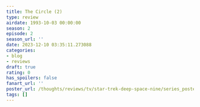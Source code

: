 ```yaml
---
title: The Circle (2)
type: review
airdate: 1993-10-03 00:00:00
season: 2
episode: 2
season_url: ''
date: 2023-12-10 03:35:11.273088
categories:
- blog
- reviews
draft: true
rating: 0
has_spoilers: false
fanart_url: ''
poster_url: /thoughts/reviews/tv/star-trek-deep-space-nine/series_poster.jpg
tags: []
---
```


